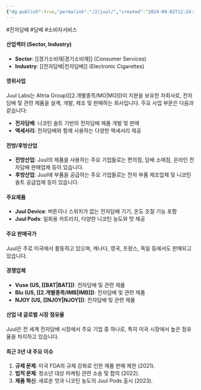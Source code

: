 ```yaml
---
{"dg-publish":true,"permalink":"/2/juul/","created":"2024-09-02T12:24:13.616+09:00","updated":"2025-07-29T21:37:04.798+09:00"}
---
```


#전자담배 #담배 #소비자서비스 

#### 산업섹터 (Sector, Industry)

- **Sector**: [[경기소비재\|경기소비재]] (Consumer Services)
- **Industry**: [[전자담배\|전자담배]] (Electronic Cigarettes)

#### 영위사업

Juul Labs는 Altria Group([[2.개별종목/MO\|MO]])이 지분을 보유한 자회사로, 전자담배 및 관련 제품을 설계, 개발, 제조 및 판매하는 회사입니다. 주요 사업 부문은 다음과 같습니다: 

- **전자담배**: 니코틴 솔트 기반의 전자담배 제품 개발 및 판매
- **액세서리**: 전자담배와 함께 사용하는 다양한 액세서리 제공

#### 전방/후방산업

- **전방산업**: Juul의 제품을 사용하는 주요 기업들로는 편의점, 담배 소매점, 온라인 전자담배 판매업체 등이 있습니다.
- **후방산업**: Juul에 부품을 공급하는 주요 기업들로는 전자 부품 제조업체 및 니코틴 솔트 공급업체 등이 있습니다.

#### 주요제품

- **Juul Device**: 버튼이나 스위치가 없는 전자담배 기기, 온도 조절 기능 포함
- **Juul Pods**: 일회용 카트리지, 다양한 니코틴 농도와 맛 제공

#### 주요 판매국가

Juul은 주로 미국에서 활동하고 있으며, 캐나다, 영국, 프랑스, 독일 등에서도 판매되고 있습니다.

#### 경쟁업체

- **Vuse (US, [[BAT\|BAT]])**: 전자담배 및 관련 제품
- **Blu (US, [[2.개별종목/IMB\|IMB]])**: 전자담배 및 관련 제품
- **NJOY (US, [[NJOY\|NJOY]])**: 전자담배 및 관련 제품

#### 산업 내 글로벌 시장 점유율

Juul은 전 세계 전자담배 시장에서 주요 기업 중 하나로, 특히 미국 시장에서 높은 점유율을 차지하고 있습니다.

#### 최근 3년 내 주요 이슈

1. **규제 문제**: 미국 FDA의 규제 강화로 인한 제품 판매 제한 (2021).
2. **법적 문제**: 청소년 대상 마케팅 관련 소송 및 합의 (2022).
3. **제품 혁신**: 새로운 맛과 니코틴 농도의 Juul Pods 출시 (2023).